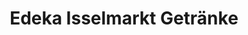 ---
title: "Edeka Isselmarkt Getränke"
url: /recklinghausen/edeka-isselmarkt-getraenke/
shop: Getränke
---